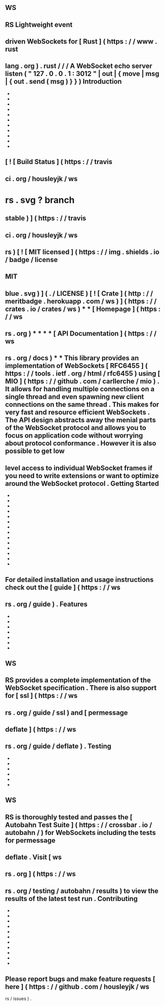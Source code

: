 #
WS
-
RS
Lightweight
event
-
driven
WebSockets
for
[
Rust
]
(
https
:
/
/
www
.
rust
-
lang
.
org
)
.
rust
/
/
/
A
WebSocket
echo
server
listen
(
"
127
.
0
.
0
.
1
:
3012
"
|
out
|
{
move
|
msg
|
{
out
.
send
(
msg
)
}
}
)
Introduction
-
-
-
-
-
-
-
-
-
-
-
-
[
!
[
Build
Status
]
(
https
:
/
/
travis
-
ci
.
org
/
housleyjk
/
ws
-
rs
.
svg
?
branch
=
stable
)
]
(
https
:
/
/
travis
-
ci
.
org
/
housleyjk
/
ws
-
rs
)
[
!
[
MIT
licensed
]
(
https
:
/
/
img
.
shields
.
io
/
badge
/
license
-
MIT
-
blue
.
svg
)
]
(
.
/
LICENSE
)
[
!
[
Crate
]
(
http
:
/
/
meritbadge
.
herokuapp
.
com
/
ws
)
]
(
https
:
/
/
crates
.
io
/
crates
/
ws
)
*
*
[
Homepage
]
(
https
:
/
/
ws
-
rs
.
org
)
*
*
*
*
[
API
Documentation
]
(
https
:
/
/
ws
-
rs
.
org
/
docs
)
*
*
This
library
provides
an
implementation
of
WebSockets
[
RFC6455
]
(
https
:
/
/
tools
.
ietf
.
org
/
html
/
rfc6455
)
using
[
MIO
]
(
https
:
/
/
github
.
com
/
carllerche
/
mio
)
.
It
allows
for
handling
multiple
connections
on
a
single
thread
and
even
spawning
new
client
connections
on
the
same
thread
.
This
makes
for
very
fast
and
resource
efficient
WebSockets
.
The
API
design
abstracts
away
the
menial
parts
of
the
WebSocket
protocol
and
allows
you
to
focus
on
application
code
without
worrying
about
protocol
conformance
.
However
it
is
also
possible
to
get
low
-
level
access
to
individual
WebSocket
frames
if
you
need
to
write
extensions
or
want
to
optimize
around
the
WebSocket
protocol
.
Getting
Started
-
-
-
-
-
-
-
-
-
-
-
-
-
-
-
For
detailed
installation
and
usage
instructions
check
out
the
[
guide
]
(
https
:
/
/
ws
-
rs
.
org
/
guide
)
.
Features
-
-
-
-
-
-
-
-
WS
-
RS
provides
a
complete
implementation
of
the
WebSocket
specification
.
There
is
also
support
for
[
ssl
]
(
https
:
/
/
ws
-
rs
.
org
/
guide
/
ssl
)
and
[
permessage
-
deflate
]
(
https
:
/
/
ws
-
rs
.
org
/
guide
/
deflate
)
.
Testing
-
-
-
-
-
-
-
WS
-
RS
is
thoroughly
tested
and
passes
the
[
Autobahn
Test
Suite
]
(
https
:
/
/
crossbar
.
io
/
autobahn
/
)
for
WebSockets
including
the
tests
for
permessage
-
deflate
.
Visit
[
ws
-
rs
.
org
]
(
https
:
/
/
ws
-
rs
.
org
/
testing
/
autobahn
/
results
)
to
view
the
results
of
the
latest
test
run
.
Contributing
-
-
-
-
-
-
-
-
-
-
-
-
Please
report
bugs
and
make
feature
requests
[
here
]
(
https
:
/
/
github
.
com
/
housleyjk
/
ws
-
rs
/
issues
)
.
